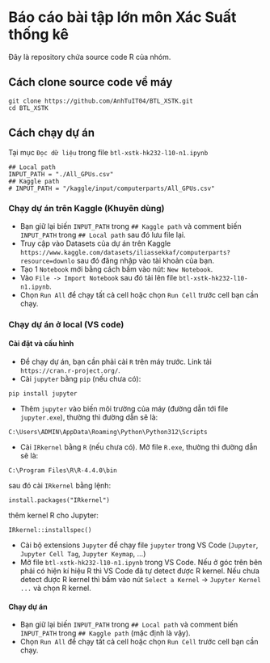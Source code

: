 # Báo cáo bài tập lớn môn Xác Suất thống kê
Đây là repository chứa source code R của nhóm.

## Cách clone source code về máy
```
git clone https://github.com/AnhTuIT04/BTL_XSTK.git
cd BTL_XSTK
```
## Cách chạy dự án
Tại mục ```Đọc dữ liệu``` trong file ```btl-xstk-hk232-l10-n1.ipynb```
```
## Local path
INPUT_PATH = "./All_GPUs.csv"
## Kaggle path
# INPUT_PATH = "/kaggle/input/computerparts/All_GPUs.csv"
```

### Chạy dự án trên Kaggle (Khuyên dùng)
- Bạn giữ lại biến ```INPUT_PATH``` trong ```## Kaggle path``` và comment biến ```INPUT_PATH``` trong ```## Local path``` sau đó lưu file lại.
- Truy cập vào Datasets của dự án trên Kaggle ```https://www.kaggle.com/datasets/iliassekkaf/computerparts?resource=downlo``` sau đó đăng nhập vào tài khoản của bạn.
- Tạo 1 ```Notebook``` mới bằng cách bấm vào nút: ```New Notebook```.
- Vào ```File -> Import Notebook``` sau đó tải lên file ```btl-xstk-hk232-l10-n1.ipynb```.
- Chọn ```Run All``` để chạy tất cả cell hoặc chọn ```Run Cell``` trước cell bạn cần chạy.

### Chạy dự án ở local (VS code)

#### Cài đặt và cấu hình
- Để chạy dự án, bạn cần phải cài ```R``` trên máy trước. Link tải ```https://cran.r-project.org/```.
- Cài ```jupyter``` bằng ```pip``` (nếu chưa có):
```
pip install jupyter
```
- Thêm ```jupyter``` vào biến môi trường của máy (đường dẫn tới file ```jupyter.exe```), thường thì đường dẫn sẽ là:
```
C:\Users\ADMIN\AppData\Roaming\Python\Python312\Scripts
```
- Cài ```IRkernel``` bằng ```R``` (nếu chưa có). Mở file ```R.exe```, thường thì đường dẫn sẽ là:
```
C:\Program Files\R\R-4.4.0\bin
```
sau đó cài ```IRkernel``` bằng lệnh:
```
install.packages("IRkernel")
```
thêm kernel R cho Jupyter:
```
IRkernel::installspec()
```
- Cài bộ extensions ```Jupyter``` để chạy file ```jupyter``` trong VS Code (```Jupyter```, ```Jupyter Cell Tag```, ```Jupyter Keymap```, ...)
- Mở file ```btl-xstk-hk232-l10-n1.ipynb``` trong VS Code. Nếu ở góc trên bên phải có hiện kí hiệu R thì VS Code đã tự detect được R kernel. Nếu chưa detect được R kernel thì bấm vào nút ```Select a Kernel``` -> ```Jupyter Kernel ...``` và chọn R kernel.

#### Chạy dự án
- Bạn giữ lại biến ```INPUT_PATH``` trong ```## Local path``` và comment biến ```INPUT_PATH``` trong ```## Kaggle path``` (mặc định là vậy).
- Chọn ```Run All``` để chạy tất cả cell hoặc chọn ```Run Cell``` trước cell bạn cần chạy.
